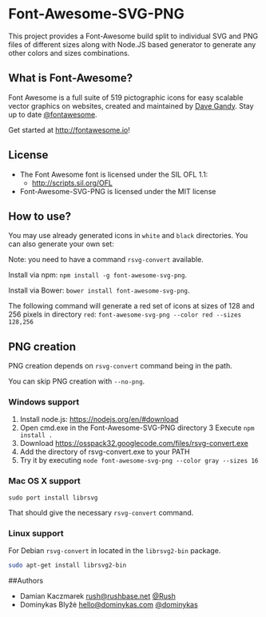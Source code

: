 Font-Awesome-SVG-PNG
====================

This project provides a Font-Awesome build split to individual SVG and PNG files of different sizes along with Node.JS based generator to generate any other colors and sizes combinations.

## What is Font-Awesome?
Font Awesome is a full suite of 519 pictographic icons for easy scalable vector graphics on websites, created and
maintained by [Dave Gandy](http://twitter.com/davegandy). Stay up to date [@fontawesome](http://twitter.com/fontawesome).

Get started at http://fontawesome.io!

## License
- The Font Awesome font is licensed under the SIL OFL 1.1:
  - http://scripts.sil.org/OFL
- Font-Awesome-SVG-PNG is licensed under the MIT license

## How to use?
You may use already generated icons in `white` and `black` directories. You can also generate your own set:

Note: you need to have a command `rsvg-convert` available.

Install via npm: `npm install -g font-awesome-svg-png`.

Install via Bower: `bower install font-awesome-svg-png`.

The following command will generate a red set of icons at sizes of 128 and 256 pixels in directory `red`:
`font-awesome-svg-png --color red --sizes 128,256`

## PNG creation

PNG creation depends on `rsvg-convert` command being in the path.

You can skip PNG creation with `--no-png`.

### Windows support
1. Install node.js: https://nodejs.org/en/#download
2. Open cmd.exe in the Font-Awesome-SVG-PNG directory
3  Execute `npm install .`
3. Download https://osspack32.googlecode.com/files/rsvg-convert.exe
4. Add the directory of rsvg-convert.exe to your PATH
5. Try it by executing `node font-awesome-svg-png --color gray --sizes 16`

### Mac OS X support
```
sudo port install librsvg
```
That should give the necessary `rsvg-convert` command.

### Linux support
For Debian `rsvg-convert` in located in the `librsvg2-bin` package.
```sh
sudo apt-get install librsvg2-bin
```

##Authors
- Damian Kaczmarek <rush@rushbase.net> [@Rush](https://github.com/Rush)
- Dominykas Blyžė <hello@dominykas.com> [@dominykas](https://github.com/dominykas)
